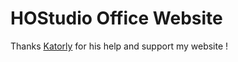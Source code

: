 # HOStudio Office Website

Thanks [Katorly](https://github.com/katorly) for his help and support my website !
